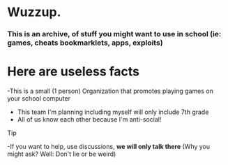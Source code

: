 # Wuzzup.
### This is an archive, of stuff you might want to use in school (ie: games, cheats bookmarklets, apps, exploits)
# Here are useless facts
-This is a small (1 person) Organization that promotes playing games on your school computer
- This team I'm planning including myself will only include 7th grade
- All of us know each other because I'm anti-social!
>[!Tip]
>-If you want to help, use discussions, **we will only talk there** (Why you might ask? Well: Don't lie or be weird)

